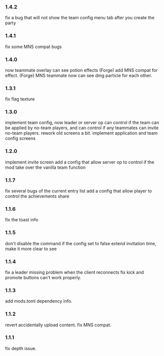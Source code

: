 ### 1.4.2
fix a bug that will not show the team config menu tab after you create the party

### 1.4.1
fix some MNS compat bugs

### 1.4.0
now teammate overlay can see potion effects
(Forge) add MNS compat for effect.
(Forge) MNS teammate now can see dmg particle for each other.


### 1.3.1
fix flag texture

### 1.3.0
implement team config, now leader or server op can control if the team can be applied by no-team players, and can control if any teammates can invite no-team players.
rework old screens a bit.
implement application and team config screens

### 1.2.0
implement invite screen
add a config that allow server op to control if the mod take over the vanilla team function

### 1.1.7
fix several bugs of the current entry list
add a config that allow player to control the achievements share

### 1.1.6
fix the toast info

### 1.1.5
don't disable the command if the config set to false
extend invitation time, make it more clear to see

### 1.1.4
fix a leader missing problem when the client reconnects
fix kick and promote buttons can't work properly.

### 1.1.3
add mods.toml dependency info.

### 1.1.2
revert accidentally upload content.
fix MNS compat.

### 1.1.1
fix depth issue.

